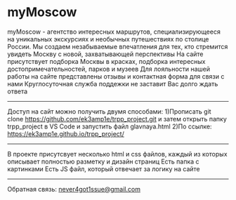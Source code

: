 # myMoscow
myMoscow - агентство интересных маршрутов, специализирующееся на уникальных экскурсиях и необычных путешествиях по столице России. Мы создаем незабываемые впечатления для тех, кто стремится увидеть Москву с новой, захватывающей перспективы
На сайте присутствует подборка Москвы в красках, подборка интересных достопримечательностей, парков и музеев
Для лояльности нашей работы на сайте представлены отзывы и контактная форма для связи с нами
Круглосуточная служба поддежки не заставит Вас долго ждать ответа
_________________________________________________________________________________________________
Доступ на сайт можно получить двумя способами:
1)Прописать git clone https://github.com/ek3amp1e/trpp_project.git и затем открыть папку trpp_project в VS Code и запустить файл glavnaya.html
2)По ссылке: https://ek3amp1e.github.io/trpp_project/
_________________________________________________________________________________________________
В проекте присутсвует несколько html и css файлов, каждый из которых описывает полностью разметку и дизайн страниц
Есть папка с картинками
Есть JS файл, который отвечает за логику на сайте
_________________________________________________________________________________________________
Обратная связь:
never4got1ssue@gmail.com 
